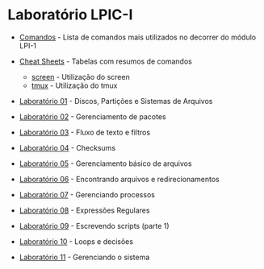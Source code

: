 # Laboratório LPIC-I

- [Comandos](comandos.md) - Lista de comandos mais utilizados no decorrer do módulo LPI-1
- [Cheat Sheets](../cheatsheets) - Tabelas com resumos de comandos
    - [screen](../cheatsheets/screen.md) - Utilização do screen
    - [tmux](../cheatsheets/tmux.md) - Utilização do tmux


- [Laboratório 01](lab01/README.md) - Discos, Partições e Sistemas de Arquivos
- [Laboratório 02](lab02/README.md) - Gerenciamento de pacotes
- [Laboratório 03](lab03/README.md) - Fluxo de texto e filtros
- [Laboratório 04](lab04/README.md) - Checksums
- [Laboratório 05](lab05/README.md) - Gerenciamento básico de arquivos
- [Laboratório 06](lab06/README.md) - Encontrando arquivos e redirecionamentos
- [Laboratório 07](lab07/README.md) - Gerenciando processos
- [Laboratório 08](lab08/README.md) - Expressões Regulares
- [Laboratório 09](lab09/README.md) - Escrevendo scripts (parte 1)
- [Laboratório 10](lab10/README.md) - Loops e decisões
- [Laboratório 11](lab11/README.md) - Gerenciando o sistema
